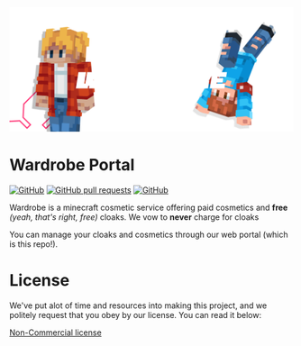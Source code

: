 
![Wardrboe logo](https://github.com/wardrobe-gg/portal/blob/main/_github/banner.png?raw=true)

# Wardrobe Portal

[![GitHub](https://img.shields.io/github/license/wardrobe-gg/portal)](https://img.shields.io/github/license/wardrobe-gg/portal)
[![GitHub pull requests](https://img.shields.io/github/issues-pr/wardrobe-gg/portal)](https://img.shields.io/github/issues-pr/wardrobe-gg/portal)
[![GitHub](https://img.shields.io/github/last-commit/wardrobe-gg/portal)](https://img.shields.io/github/last-commit/wardrobe-gg/portal)

Wardrobe is a minecraft cosmetic service offering paid cosmetics and **free** *(yeah, that's right, free)* cloaks.
We vow to **never** charge for cloaks

You can manage your cloaks and cosmetics through our web portal (which is this repo!).

# License

We've put alot of time and resources into making this project, and we politely request that you obey by our license. You can read it below:
 
[Non-Commercial license](./LICENSE)


